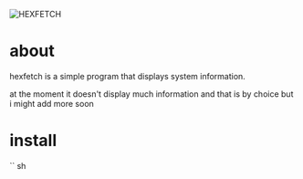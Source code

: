 

![HEXFETCH](https://github.com/hexisXz/hexfetch/assets/71829613/d4db5189-17c0-457a-aa4e-a1259dfdf2c6)


# about 

hexfetch is a simple program that displays system information. 

at the moment it doesn't display much information and that is by choice but i might add more soon



# install

`` sh

